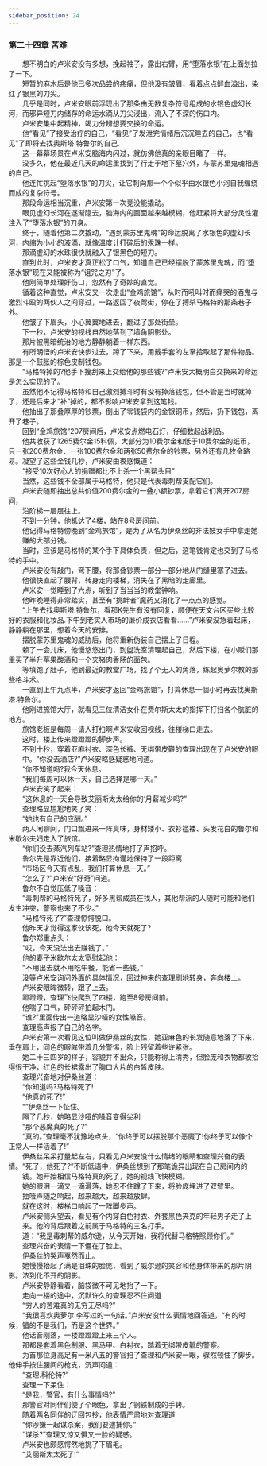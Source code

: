 ```yaml
---
sidebar_position: 24
---
```

### 第二十四章 苦难  


　　想不明白的卢米安没有多想，挽起袖子，露出右臂，用“堕落水银”在上面划拉了一下。  
　　短暂的麻木后是他已多次品尝的疼痛，但他没有皱眉，看着点点鲜血溢出，染红了银黑的刀尖。  
　　几乎是同时，卢米安眼前浮现出了那条由无数复杂符号组成的水银色虚幻长河，而邪异短刀内储存的命运水滴从刀尖浸出，流入了不深的伤口内。  
　　卢米安集中起精神，竭力分辨想要交换的命运。  
　　他“看见”了接受治疗的自己，“看见”了发泄完情绪后沉沉睡去的自己，也“看见”了即将去找奥斯塔.特鲁尔的自己.  
　　这一幕幕场景在卢米安脑海内闪过，就仿佛他真的亲眼目睹了一样。  
　　没多久，他在最近几天的命运里找到了行走于地下墓穴外，与蒙苏里鬼魂相遇的自己。  
　　他连忙挑起“堕落水银”的刀尖，让它刺向那一个个似乎由水银色小河自我缠绕而成的复杂符号。  
　　那段命运相当沉重，卢米安第一次竞没能撬动。  
　　眼见虚幻长河在逐渐隐去，脑海内的画面越来越模糊，他赶紧将大部分灵性灌注入了“堕落水银”的刀身。  
　　终于，随着他第二次撬动，“遇到蒙苏里鬼魂”的命运脱离了水银色的虚幻长河，内缩为小小的液滴，就像温度计打碎后的汞珠一样。  
　　那滴虚幻的水珠很快就融入了银黑色的短刀。  
　　直到此时，卢米安才真正松了口气，知道自己已经摆脱了蒙苏里鬼魂，而“堕落水银”现在又能被称为“诅咒之刃”了。  
　　他刚简单处理好伤口，忽然有了奇妙的直觉。  
　　循着这种直觉，卢米安又一次走出“金鸡旅馆”，从时而吼叫时而痛哭的酒鬼与激烈斗殴的两伙人之间穿过，一路返回了夜莺街，停在了搏杀马格特的那条巷子外。  
　　他皱了下眉头，小心翼翼地进去，翻过了那处街垒。  
　　下一秒，卢米安的视线自然地落到了墙角阴影处。  
　　那片被黑暗统治的地方静静躺着一样东西。  
　　有所明悟的卢米安快步过去，蹲了下来，用戴手套的左掌拾取起了那件物品。那是一个鼓胀的棕色皮制钱包。  
　　“马格特掉的?他手下搜刮来上交给他的那些钱?”卢米安大概明白交换来的命运是怎么实现的了。  
　　虽然他不记得马格特和自己激烈搏斗时有没有掉落钱包，但不管是当时就掉了，还是后来才“补”掉的，都不影响卢米安拿到这笔钱。  
　　他抽出了那叠厚厚的钞票，倒出了零钱袋内的金银铜币，然后，扔下钱包，离开了巷子。  
　　回到“金鸡旅馆”207房间后，卢米安点燃电石灯，仔细数起战利品。  
　　他共收获了1265费尔金15科佩，大部分为10费尔金和低于10费尔金的纸币，只一张200费尔金、一张100费尔金和两张50费尔金的钞票，另外还有几枚金路易。凝望了这些金钱几秒，卢米安由衷感慨道：  
　　“接受10次好心人的捐赠都比不上杀一个黑帮头目”  
　　当然，这些钱不全部属于马格特，他只是代表毒刺帮支配它们。  
　　卢米安随即抽出总共价值200费尔金的一叠小额钞票，拿着它们离开207房间，  
　　沿阶梯一层层往上。  
　　不到一分钟，他抵达了4楼，站在8号房间前。  
　　他记得马格特傍晚到“金鸡旅馆”，是为了从名为伊桑丝的非法妓女手中拿走她  
　　赚的大部分钱。  
　　当时，应该是马格特的某个手下具体负责，但之后，这笔钱肯定也交到了马格特的手中。  
　　卢米安没有敲门，弯下腰，将那叠钞票一部分一部分地从门缝里塞了进去。  
　　他很快直起了腰背，转身走向楼梯，消失在了黑暗的走廊里。  
　　卢米安一觉睡到了六点，听到了当当当的教堂钟响。  
　　他昨晚睡得非常踏实，甚至有“挑衅者”魔药又消化了一点点的感觉。  
　　“上午去找奥斯塔.特鲁尔，看那K先生有没有回复，顺便在天文台区买些比较好的衣服和化妆品.下午到老实人市场的廉价成衣店看看……”卢米安没急着起床，静静躺在那里，想着今天的安排。  
　　摆脱蒙苏里鬼魂的威胁后，他将重新伪装自己摆上了日程。  
　　赖了一会儿床，他慢悠悠出门，到盥洗室清理起自己，然后下楼，在小贩们那里买了半升苹果酸酒和一个夹猪肉香肠的面包。  
　　等填饱了肚子，他到最近的教堂广场，找了个无人的角落，练起奥萝尔教的那些格斗术。  
　　一直到上午九点半，卢米安才返回“金鸡旅馆”，打算休息一個小时再去找奥斯塔.特鲁尔。  
　　他刚进旅馆大厅，就看见三位清洁女仆在费尔斯太太的指挥下打扫各个肮脏的地方。  
　　旅馆老板是每周一请人打扫啊卢米安收回视线，往楼梯口走去。  
　　这时，楼上传来蹬蹬蹬的脚步声。  
　　不到十秒，穿着亚麻衬衣、深色长裤、无绑带皮鞋的查理出现在了卢米安的眼  
　　中。“你没去酒店?”卢米安略感疑惑地问道。  
　　“你不知道吗?我今天休息。  
　　“我们每周可以休一天，自己选择是哪一天。”  
　　卢米安笑了起来：  
　　“这休息的一天会导致艾丽斯太太给你的‘月薪减少吗?”  
　　查理略显尴尬地笑了笑：  
　　“她也有自己的应酬。”  
　　两人闲聊间，门口飘进来一阵臭味，身材矮小、衣衫褴褛、头发花白的鲁尔和米歇尔夫妇走入了旅馆。  
　　“你们没去蒸汽列车站?”查理热情地打了声招呼。  
　　鲁尔先是靠近他们，接着略显拘谨地保持了一段距离  
　　“市场区今天有点乱，我们打算休息一天。”  
　　“怎么了?”卢米安“好奇”问道。  
　　鲁尔不自觉压低了嗓音：  
　　“毒刺帮的马格特死了，好多黑帮成员在找人，其他帮派的人随时可能和他们发生冲突，警察也来了不少。”  
　　“马格特死了?”查理惊愕脱口。  
　　他昨天才觉得这家伙该死，他今天就死了?  
　　鲁尔郑重点头：  
　　“哎，今天没法出去赚钱了。”  
　　他的妻子米歇尔太太宽慰起他：  
　　“不用出去就不用吃午餐，能省一些钱。”  
　　没等卢米安询问外面的具体情况，回过神来的查理刷地转身，奔向楼上。  
　　卢米安眼眸微转，跟了上去。  
　　蹬蹬蹬，查理飞快爬到了四楼，跑至8号房间前。  
　　他喘了口气，砰砰砰拍起木门。  
　　“谁?”里面传出一道略显沙哑的女性嗓音。  
　　查理高声报了自己的名字。  
　　卢米安第一次看见这位叫做伊桑丝的女性，她亚麻色的长发随意地落了下来，垂在肩上，同色的眼眸带着几分警惕，脸上残留着些许紧张。  
　　她二十三四岁的样子，容貌并不出众，只能称得上清秀，但脸庞和衣物都收拾得很干净，红色的长裙露出了胸口大片的白皙皮肤。  
　　查理兴奋地对伊桑丝道：  
　　“你知道吗?马格特死了!  
　　“他真的死了!”  
　　“”伊桑丝一下怔住。  
　　隔了几秒，她略显沙哑的嗓音变得尖利  
　　“那个恶魔真的死了?”  
　　“真的。”查理毫不犹豫地点头，“你终于可以摆脱那个恶魔了!你终于可以像个正常人一样活着了!”  
　　伊桑丝呆呆打量起左右，只看见卢米安没什么情绪的眼睛和查理兴奋的表情。“死了，他死了?”不断低语中，伊桑丝想到了那笔诡异出现在自己房间内的  
　　钱。她开始相信马格特真的死了，她的视线飞快模糊。  
　　她的眼泪一滴又一滴滑落，她忍不住蹲了下来，将脸庞埋进了双臂里。  
　　抽噎声随之响起，越来越大，越来越放肆。  
　　就在这时，楼梯口响起了一阵脚步声。  
　　卢米安侧头望去，看见有个内穿白色衬衣、外套黑色夹克的年轻男子走了上  
　　来。他的背后跟着之前属于马格特的三名打手。  
　　道：“我是毒刺帮的威尔逊，从今天开始，我将代替马格特照顾你们。”  
　　查理兴奋的表情一下僵在了脸上。  
　　伊桑丝的哭声戛然而止。  
　　她慢慢抬起了满是泪珠的脸庞，看到了威尔逊的笑容和他身体带来的那片阴影。浓到化不开的阴影。  
　　卢米安静静看着，脑袋微不可见地抬了一下。  
　　走向一楼的途中，沉默许久的查理忍不住问道  
　　“穷人的苦难真的无穷无尽吗?”  
　　“我很喜欢奥萝尔.李写过的一句话。”卢米安没什么表情地回答道，“有的时候，错的不是我们，而是这个世界。”  
　　他话音刚落，一楼蹬蹬蹬上来三个人。  
　　那都是套着黑色制服、黑马甲、白衬衣，踏着无绑带皮靴的警察。  
　　为首那位身高足有一米八五的警官扫了查理和卢米安一眼，骤然顿住了脚步。他伸手按住腰间的枪支，沉声问道：  
　　“查理.科伦特?”  
　　查理一下呆住：  
　　“是我，警官，有什么事情吗?”  
　　那警官对同伴们使了个眼色，拿出了钢铁制成的手铐。  
　　随着两名同伴的迂回包抄，他表情严肃地对查理道  
　　“你涉嫌一起谋杀案，我们要逮捕你。”  
　　“谋杀?”查理又惊又惧又一脸的疑惑。  
　　卢米安也颇感愕然地挑了下眉毛。  
　　“艾丽斯太太死了!”  
